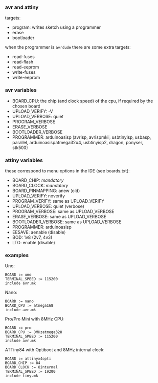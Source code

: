 ### avr and attiny

targets:
- program: writes sketch using a programmer
- erase
- bootloader

when the programmer is `avrdude` there are some extra targets:
- read-fuses
- read-flash
- read-eeprom
- write-fuses
- write-eeprom

### avr variables

- BOARD_CPU: the chip (and clock speed) of the cpu, if required by the chosen board
- UPLOAD_VERIFY: -V
- UPLOAD_VERBOSE: quiet
- PROGRAM_VERBOSE
- ERASE_VERBOSE
- BOOTLOADER_VERBOSE
- PROGRAMMER: arduinoasisp (avrisp, avrispmkii, usbtinyisp, usbasp, parallel, arduinoasispatmega32u4, usbtinyisp2, dragon, ponyser, stk500)

### attiny variables

these correspond to menu options in the IDE (see boards.txt):
- BOARD_CHIP: _mandatory_
- BOARD_CLOCK: _mandatory_
- BOARD_PINMAPPING: anew (old)
- UPLOAD_VERIFY: noverify
- PROGRAM_VERIFY: same as UPLOAD_VERIFY
- UPLOAD_VERBOSE: quiet (verbose)
- PROGRAM_VERBOSE: same as UPLOAD_VERBOSE
- ERASE_VERBOSE: same as UPLOAD_VERBOSE
- BOOTLOADER_VERBOSE: same as UPLOAD_VERBOSE
- PROGRAMMER: arduinoasisp
- EESAVE: aenable (disable)
- BOD: 1v8 (2v7, 4v3)
- LTO: enable (disable)

### examples

Uno:
```
BOARD := uno
TERMINAL_SPEED := 115200
include avr.mk
```

Nano:
```
BOARD := nano
BOARD_CPU := atmega168
include avr.mk
```

Pro/Pro Mini with 8MHz CPU:
```
BOARD := pro
BOARD_CPU := 8MHzatmega328
TERMINAL_SPEED := 115200
include avr.mk
```

ATTiny84 with Optiboot and 8MHz internal clock:
```
BOARD := attinyx4opti
BOARD_CHIP := 84
BOARD_CLOCK := 8internal
TERMINAL_SPEED := 19200
include tiny.mk
```
